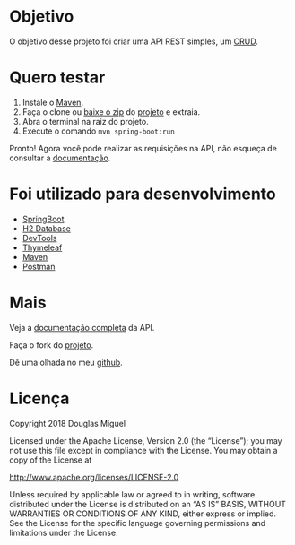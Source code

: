 # Objetivo
O objetivo desse projeto foi criar uma API REST simples, um [CRUD][crud].

# Quero testar
1. Instale o [Maven][maven]. 
2. Faça o clone ou [baixe o zip][zip] do [projeto][repositorio] e extraia.
3. Abra o terminal na raiz do projeto.
4. Execute o comando `mvn spring-boot:run`

Pronto! Agora você pode realizar as requisições na API, não esqueça de consultar a [documentação][documentacao].

# Foi utilizado para desenvolvimento
- [SpringBoot][springboot]
- [H2 Database][h2]
- [DevTools][devtools]
- [Thymeleaf][thymeleaf]
- [Maven][maven]
- [Postman][postman]

# Mais
Veja a [documentação completa][documentacao] da API.

Faça o fork do [projeto][repositorio].

Dê uma olhada no meu [github][github].

# Licença
Copyright 2018 Douglas Miguel

Licensed under the Apache License, Version 2.0 (the “License”);
you may not use this file except in compliance with the License.
You may obtain a copy of the License at

http://www.apache.org/licenses/LICENSE-2.0

Unless required by applicable law or agreed to in writing, software
distributed under the License is distributed on an “AS IS” BASIS,
WITHOUT WARRANTIES OR CONDITIONS OF ANY KIND, either express or implied.
See the License for the specific language governing permissions and
limitations under the License.

[github]: https://github.com/douglasmiguel7 "Github do autor"
[repositorio]: https://github.com/douglasmiguel7/biblioteca "Repositório da API"
[documentacao]: https://documenter.getpostman.com/view/1732601/biblioteca/RVtvqDSn#intro "Documentação da API"
[thymeleaf]: https://www.thymeleaf.org "Thymeleaf"
[h2]: http://www.h2database.com "H2 Database Engine"
[springboot]: https://projects.spring.io/spring-boot/ "Spring"
[devtools]: https://spring.io/blog/2015/06/17/devtools-in-spring-boot-1-3 "Developer Tools"
[maven]: https://maven.apache.org "Apache Maven"
[zip]: https://github.com/douglasmiguel7/biblioteca/archive/master.zip "Download"
[postman]: https://www.getpostman.com "Postman"
[crud]: https://pt.wikipedia.org/wiki/CRUD "O que é CRUD ?"
